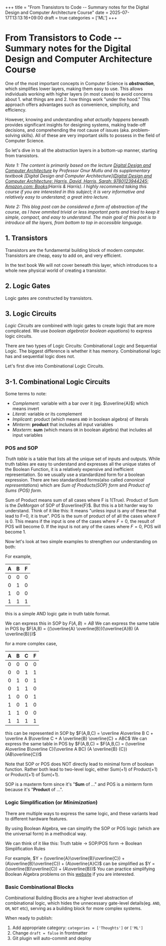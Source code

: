 +++
title = "From Transistors to Code -- Summary notes for the Digital Design and Computer Architecture Course"
date = 2025-07-17T13:13:16+09:00
draft = true
categories = ['ML']
+++

# From Transistors to Code -- Summary notes for the Digital Design and Computer Architecture Course

One of the most important concepts in Computer Science is **_abstraction_**, which simplifies lower layers, making them easy to use. This allows individuals working with higher layers (in most cases) to avoid concerns about 1. what things are and 2. how things work "under the hood." This approach offers advantages such as convenience, simplicity, and efficiency.

However, knowing and understanding *what actually happens* beneath provides significant insights for designing systems, making trade-off decisions, and comprehending the root cause of issues (aka. problem-solving skills). All of these are very important skills to possess in the field of Computer Science.

So let's dive in to all the abstraction layers in a bottom-up manner, starting from transistors.

_Note 1: The content is primarily based on the lecture [Digital Design and Computer Architecture](https://www.youtube.com/playlist?list=PL5Q2soXY2Zi9Eo29LMgKVcaydS7V1zZW3) by Professor Onur Mutlu and its supplementary textbook [Digital Design and Computer Architecture]([Digital Design and Computer Architecture: Harris, David, Harris, Sarah: 9780123944245: Amazon.com: Books](https://www.amazon.com/Digital-Design-Computer-Architecture-Harris/dp/0123944244)(Harris & Harris). I highly recommend taking this course if you are interested in this subject; it is very informative and relatively easy to understand; a great intro lecture._

_Note 2: This blog post can be considered a form of abstraction of the course, as I have ommited trivial or less important parts and tried to keep it simple, compact, and easy to understand. The main goal of this post is to introduce all the layers, from bottom to top in accessible language._

## 1. Transistors

Transistors are the fundamental building block of modern computer.
Transistors are cheap, easy to add on, and very efficient.

In the text book 
We will not cover beneath this layer, which introduces to a whole new physical world of creating a transistor.

## 2. Logic Gates

Logic gates are constructed by transistors.


## 3. Logic Circuits

_Logic Circuits_ are combined with logic gates to create logic that are more complicated.
We use _boolean algebra_(or _boolean equations_) to express logic circuits.

There are two types of Logic Circuits: Combinational Logic and Sequential Logic. The biggest difference is whether it has memory. Combinational logic has and sequential logic does not.

Let's first dive into Combinational Logic Circuits.

## 3-1. Combinational Logic Circuits

Some terms to note:
- _Complement_: variable with a bar over it (eg. $\overline{A}$) which means invert
- _Literal_: variable or its complement
- _Implicant_: product (which means `AND` in boolean algebra) of literals
- _Minterm_: **product** that includes all input variables
- _Maxterm_: **sum** (which means `OR` in boolean algebra) that includes all input variables

### POS and SOP

_Truth table_ is a table that lists all the unique set of inputs and outputs. While truth tables are easy to understand and expresses all the unique states of the Boolean Function, it is a relatively expensive and inefficient representation. So we usually use a standardized form for a boolean expression. There are two standardized forms(also called _canonical representations_) which are _Sum of Products(SOP) form_ and _Product of Sums (POS) form_.

Sum of Product means sum of all cases where F is 1(True).
Product of Sum is the _DeMorgan_ of SOP of $\overline{F}$. But this is a bit harder way to understand.
Think of it like this: It means "unless input is any of these that lead to F=0, it is true". POS is the sum of product of of all the cases where F is 0. This means if the input is one of the cases where $F=0$, the result of POS will become 0. If the input is not any of the cases where $F=0$, POS will become 1.


Now let's look at two simple examples to strengthen our understanding on both:

For example,

|  A  |  B  |  F  |
| :-: | :-: | :-: |
|  0  |  0  |  0  |
|  0  |  1  |  0  |
|  1  |  0  |  0  |
|  1  |  1  |  1  |
this is a simple AND logic gate in truth table format.

We can express this in SOP by $F(A, B) = AB$
We can express the same table in POS by $F(A,B) = {(\overline{A} \overline{B})(\overline{A}B) (A \overline{B}})$ 

for a more complex case,

|  A  |  B  |  C  |  F  |
| :-: | :-: | :-: | :-: |
|  0  |  0  |  0  |  0  |
|  0  |  0  |  1  |  1  |
|  0  |  1  |  0  |  1  |
|  0  |  1  |  1  |  0  |
|  1  |  0  |  0  |  1  |
|  1  |  0  |  1  |  0  |
|  1  |  1  |  0  |  0  |
|  1  |  1  |  1  |  1  |

this can be represented in SOP by $F(A,B,C) = \overline A\overline B C + \overline A B\overline C + A \overline{B} \overline{C} + ABC$
We can express the same table in POS by $F(A,B,C) = $F(A,B,C) = (\overline A\overline B\overline C)(\overline A BC) (A \overline{B} {C}) (AB\overline{C})$


Note that SOP or POS does NOT directly lead to minimal form of boolean function. Rather both lead to two-level logic, either Sum(+1) of Product(+1) or Product(+1) of Sum(+1).

SOP is a maxterm form since it's "**Sum** of ..." and POS is a minterm form because it's "**Product** of ...".

### Logic Simplification (or _Minimization_)

There are multiple ways to express the same logic, and these variants lead to different hardware features.

By using Boolean Algebra, we can simplify the SOP or POS logic (which are the universal form) in a methodical way.

We can think of it like this: Truth table -> SOP/POS form -> Boolean Simplification Rules

For example, $Y = (\overline{A}\overline{B}\overline{C}) + (A\overline{B}\overline{C}) + (A\overline{A}C)$ can be simplified as $Y = (\overline{B}\overline{C}) + (A\overline{B})$ 
You can practice simplifying Boolean Algebra problems on this [website](https://www.boolean-algebra.com/) if you are interested.


### Basic Combinational Blocks

Combinational Building Blocks are a higher level abstraction of combinational logic, which hides the unnecessary gate-level details(eg. `AND`, `OR`, `NOT` etc), serving as a building block for more complex systems.





When ready to publish:
1. Add appropriate category: `categories = ['Thoughts']` or `['ML']`
2. Change `draft = false` in frontmatter
3. Git plugin will auto-commit and deploy